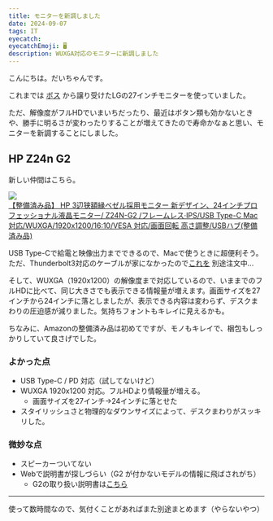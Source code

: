 ```yaml
---
title: モニターを新調しました
date: 2024-09-07
tags: IT
eyecatch: 
eyecatchEmoji: 🖥️
description: WUXGA対応のモニターに新調しました
---
```


こんにちは。だいちゃんです。

これまでは [ボス](https://remenbar.com/) から譲り受けたLGの27インチモニターを使っていました。

ただ、解像度がフルHDでいまいちだったり、最近はボタン類も効かないときや、勝手に明るさが変わったりすることが増えてきたので寿命かなぁと思い、モニターを新調することにしました。

## HP Z24n G2

新しい仲間はこちら。

[![](https://m.media-amazon.com/images/I/71IEaX9mwEL._AC_SX450_.jpg)](https://amzn.to/47g1Yne)    
[【整備済み品】 HP 3辺狭額縁ベゼル採用モニター 新デザイン、24インチプロフェッショナル液晶モニター/ Z24N-G2 /フレームレス·IPS/USB Type-C Mac対応/WUXGA/1920x1200/16:10/VESA 対応/画面回転 高さ調整/USBハブ(整備済み品)](https://amzn.to/47g1Yne)

USB Type-Cで給電と映像出力までできるので、Macで使うときに超便利そう。ただ、Thunderbolt3対応のケーブルが家になかったので[これを](https://amzn.to/4cSl5op) 別途注文中... 

そして、WUXGA（1920x1200）の解像度まで対応しているので、いままでのフルHDに比べて、同じ大きさでも表示できる情報量が増えます。画面サイズを27インチから24インチに落としましたが、表示できる内容は変わらず、デスクまわりの圧迫感が減りました。気持ちフォントもキレイに見えるかも。

ちなみに、Amazonの整備済み品は初めてですが、モノもキレイで、梱包もしっかりしていて良さげでした。

### よかった点

* USB Type-C / PD 対応（試してないけど）
* WUXGA 1920x1200 対応。フルHDより情報量が増える。
    * 画面サイズを27インチ→24インチに落とせた
* スタイリッシュさと物理的なダウンサイズによって、デスクまわりがスッキリした。

### 微妙な点

* スピーカーついてない
* Webで説明書が探しづらい（G2 が付かないモデルの情報に飛ばされがち）
    * G2の取り扱い説明書は[こちら](https://h10032.www1.hp.com/ctg/Manual/c05997259.pdf)

----

使って数時間なので、気付くことがあればまた別途まとめます（やらないやつ）